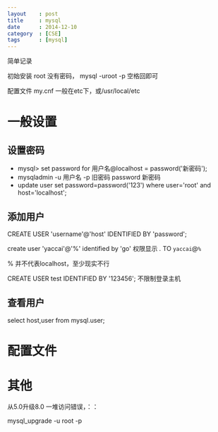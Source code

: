 ```yaml
---
layout    : post
title     : mysql
date      : 2014-12-10
category  : [CSE]
tags      : [mysql]
---
```


简单记录

<!-- more -->

初始安装 root 没有密码， mysql -uroot -p 空格回即可

配置文件 my.cnf 一般在etc下，或/usr/local/etc


# 一般设置

## 设置密码

- mysql> set password for 用户名@localhost = password('新密码'); 
- mysqladmin -u 用户名 -p 旧密码 password 新密码 
- update user set password=password('123') where user='root' and host='localhost'; 

## 添加用户

CREATE USER 'username'@'host' IDENTIFIED BY 'password';

create user 'yaccai'@'%' identified by 'go'  权限显示   *.* TO `yaccai`@`%`

% 并不代表localhost，至少现实不行


 CREATE USER test IDENTIFIED BY '123456'; 不限制登录主机 

## 查看用户

select host,user from mysql.user; 

# 配置文件


# 其他

从5.0升级8.0 一堆访问错误，：：

mysql_upgrade -u root -p 
